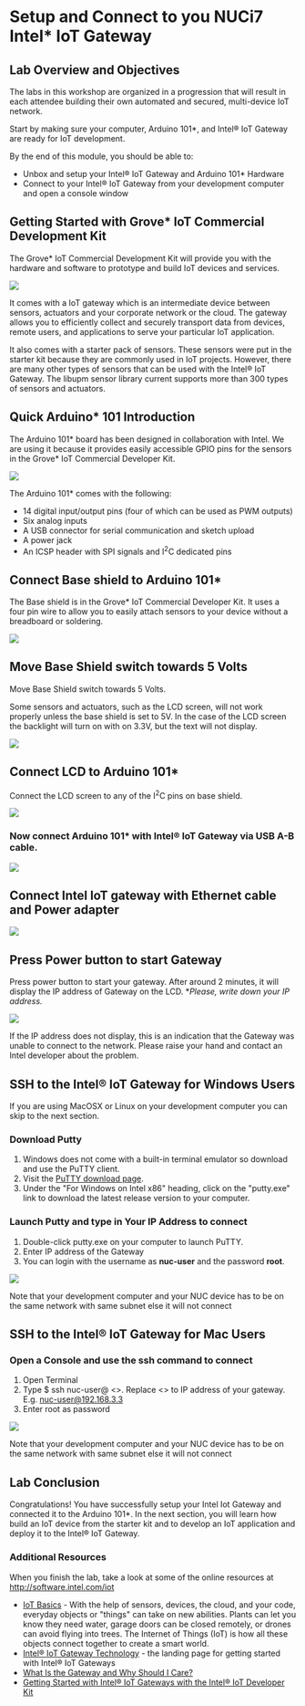 # Setup and Connect to you NUCi7 Intel* IoT Gateway

## Lab Overview and Objectives

The labs in this workshop are organized in a progression that will result in each attendee building their own automated and secured, multi-device IoT network.

Start by making sure your computer, Arduino 101*, and Intel® IoT Gateway are ready for IoT development.

By the end of this module, you should be able to:

*   Unbox and setup your Intel® IoT Gateway and Arduino 101* Hardware
*   Connect to your Intel® IoT Gateway from your development computer and open a console window

## Getting Started with Grove* IoT Commercial Development Kit
The Grove* IoT Commercial Development Kit will provide you with the hardware and software to prototype and build IoT devices and  services.

![](./images/nuci7/1.png)

It comes with a IoT gateway which is an intermediate device between sensors, actuators and your corporate network or the cloud. The gateway allows you to efficiently collect and securely transport data from devices, remote users, and applications to serve your particular IoT application.

It also comes with a starter pack of sensors. These sensors were put in the starter kit because they are commonly used in IoT projects. However, there are many other types of sensors that can be used with the Intel® IoT Gateway. The libupm sensor library current supports more than 300 types of sensors and actuators.

## Quick Arduino* 101 Introduction

The Arduino 101* board has been designed in collaboration with Intel. We are using it because it provides easily accessible GPIO pins for the sensors in the Grove* IoT Commercial Developer Kit.

![](./images/nuci7/2.png)

The Arduino 101* comes with the following:
*   14 digital input/output pins (four of which can be used as PWM outputs)
*   Six analog inputs
*   A USB connector for serial communication and sketch upload
*   A power jack
*   An ICSP header with SPI signals and I<sup>2</sup>C dedicated pins

## Connect Base shield to Arduino 101*

The Base shield is in the Grove* IoT Commercial Developer Kit. It uses a four pin wire to allow you to easily attach sensors to your device without a breadboard or soldering.

![](./images/nuci7/3.png)

## Move Base Shield switch towards 5 Volts

Move Base Shield switch towards 5 Volts.

Some sensors and actuators, such as the LCD screen, will not work properly unless the base shield is set to 5V. In the case of the LCD screen the backlight will turn on with on 3.3V, but the text will not display.

![](./images/nuci7/4.png)

## Connect LCD to Arduino 101*
Connect the LCD screen to any of the I<sup>2</sup>C pins on base shield.

![](./images/nuci7/5.png)

### Now connect Arduino 101* with Intel® IoT Gateway via USB A-B cable.

![](./images/nuci7/6.png)

## Connect Intel IoT gateway with Ethernet cable and Power adapter

![](./images/nuci7/7.png)

## Press Power button to start Gateway

Press power button to start your gateway. After around 2 minutes, it will display the IP address of Gateway on the LCD. **Please, write down your IP address.*

![](./images/nuci7/8.png)

If the IP address does not display, this is an indication that the Gateway was unable to connect to the network. Please raise your hand and contact an Intel developer about the problem.

## SSH to the Intel® IoT Gateway for Windows Users

If you are using MacOSX or Linux on your development computer you can skip to the next section.

### Download Putty

1.  Windows does not come with a built-in terminal emulator so download and use the PuTTY client.
2.  Visit the [PuTTY download page](http://www.chiark.greenend.org.uk/~sgtatham/putty/download.html).
3.  Under the "For Windows on Intel x86" heading, click on the "putty.exe" link to download the latest release version to your computer.

### Launch Putty and type in Your IP Address to connect

1.  Double-click putty.exe on your computer to launch PuTTY.
2.  Enter IP address of the Gateway
3.  You can login with the username as **nuc-user** and the password **root**.

![](./images/nuci7/11.png)

Note that your development computer and your NUC device has to be on the same network with same subnet else it will not connect

## SSH to the Intel® IoT Gateway for Mac Users

### Open a Console and use the ssh command to connect

1.  Open Terminal
2.  Type $ ssh nuc-user@ <<ip address="">>. Replace <<ip address="">> to IP address of your gateway. E.g. nuc-user@192.168.3.3</ip></ip>
3.  Enter root as password

![](./images/nuci7/12.png)

Note that your development computer and your NUC device has to be on the same network with same subnet else it will not connect

## Lab Conclusion

Congratulations! You have successfully setup your Intel Iot Gateway and connected it to the Arduino 101*. In the next section, you will learn how build an IoT device from the starter kit and to develop an IoT application and deploy it to the Intel® IoT Gateway.

### Additional Resources

When you finish the lab, take a look at some of the online resources at http://software.intel.com/iot

*   [IoT Basics](https://software.intel.com/en-us/iot/journey/basics) - With the help of sensors, devices, the cloud, and your code, everyday objects or "things" can take on new abilities. Plants can let you know they need water, garage doors can be closed remotely, or drones can avoid flying into trees. The Internet of Things (IoT) is how all these objects connect together to create a smart world.
*   [Intel® IoT Gateway Technology](https://software.intel.com/en-us/iot/hardware/gateways) - the landing page for getting started with Intel® IoT Gateways
*   [What Is the Gateway and Why Should I Care?](https://software.intel.com/en-us/articles/what-is-the-gateway-and-why-should-i-care)
*   [Getting Started with Intel® IoT Gateways with the Intel® IoT Developer Kit](https://software.intel.com/en-us/getting-started-with-intel-iot-gateways-and-iotdk)
